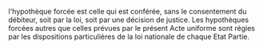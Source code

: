 l'hypothèque forcée est celle qui est conférée, sans le consentement du débiteur,
soit par la loi, soit par une décision de justice.
Les hypothèques forcées autres que celles prévues par le présent Acte uniforme sont régies
par les dispositions particulières de la loi nationale de chaque Etat Partie.